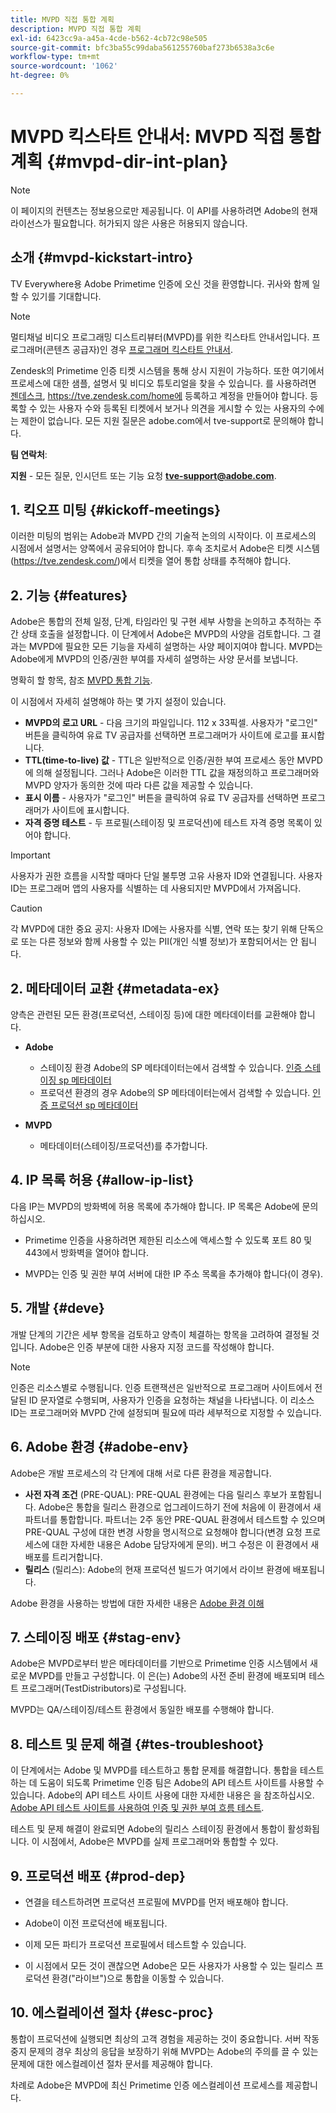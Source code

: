 ```yaml
---
title: MVPD 직접 통합 계획
description: MVPD 직접 통합 계획
exl-id: 6423cc9a-a45a-4cde-b562-4cb72c98e505
source-git-commit: bfc3ba55c99daba561255760baf273b6538a3c6e
workflow-type: tm+mt
source-wordcount: '1062'
ht-degree: 0%

---
```


# MVPD 킥스타트 안내서: MVPD 직접 통합 계획 {#mvpd-dir-int-plan}

>[!NOTE]
>
>이 페이지의 컨텐츠는 정보용으로만 제공됩니다. 이 API를 사용하려면 Adobe의 현재 라이선스가 필요합니다. 허가되지 않은 사용은 허용되지 않습니다.

## 소개 {#mvpd-kickstart-intro}

TV Everywhere용 Adobe Primetime 인증에 오신 것을 환영합니다.  귀사와 함께 일할 수 있기를 기대합니다.

>[!NOTE]
>
>멀티채널 비디오 프로그래밍 디스트리뷰터(MVPD)를 위한 킥스타트 안내서입니다. 프로그래머(콘텐츠 공급자)인 경우 [프로그래머 킥스타트 안내서](/help/authentication/programmer-kickstart-guide.md).

Zendesk의 Primetime 인증 티켓 시스템을 통해 상시 지원이 가능하다. 또한 여기에서 프로세스에 대한 샘플, 설명서 및 비디오 튜토리얼을 찾을 수 있습니다. 를 사용하려면 [젠데스크](https://adobeprimetime.zendesk.com/), https://tve.zendesk.com/home에 등록하고 계정을 만들어야 합니다. 등록할 수 있는 사용자 수와 등록된 티켓에서 보거나 의견을 게시할 수 있는 사용자의 수에는 제한이 없습니다. 모든 지원 질문은 adobe.com에서 tve-support로 문의해야 합니다.

**팀 연락처**:

**지원** - 모든 질문, 인시던트 또는 기능 요청 **tve-support@adobe.com**.

## 1. 킥오프 미팅 {#kickoff-meetings}

이러한 미팅의 범위는 Adobe과 MVPD 간의 기술적 논의의 시작이다. 이 프로세스의 시점에서 설명서는 양쪽에서 공유되어야 합니다. 후속 조치로서 Adobe은 티켓 시스템(https://tve.zendesk.com/)에서 티켓을 열어 통합 상태를 추적해야 합니다.

## 2. 기능 {#features}

Adobe은 통합의 전체 일정, 단계, 타임라인 및 구현 세부 사항을 논의하고 추적하는 주간 상태 호출을 설정합니다. 이 단계에서 Adobe은 MVPD의 사양을 검토합니다. 그 결과는 MVPD에 필요한 모든 기능을 자세히 설명하는 사양 페이지여야 합니다. MVPD는 Adobe에게 MVPD의 인증/권한 부여를 자세히 설명하는 사양 문서를 보냅니다.

명확히 할 항목, 참조 [MVPD 통합 기능](/help/authentication/mvpd-integr-features.md).

이 시점에서 자세히 설명해야 하는 몇 가지 설정이 있습니다.

* **MVPD의 로고 URL** - 다음 크기의 파일입니다. 112 x 33픽셀. 사용자가 &quot;로그인&quot; 버튼을 클릭하여 유료 TV 공급자를 선택하면 프로그래머가 사이트에 로고를 표시합니다.
* **TTL(time-to-live) 값** - TTL은 일반적으로 인증/권한 부여 프로세스 동안 MVPD에 의해 설정됩니다. 그러나 Adobe은 이러한 TTL 값을 재정의하고 프로그래머와 MVPD 양자가 동의한 것에 따라 다른 값을 제공할 수 있습니다.
* **표시 이름** - 사용자가 &quot;로그인&quot; 버튼을 클릭하여 유료 TV 공급자를 선택하면 프로그래머가 사이트에 표시합니다.
* **자격 증명 테스트** - 두 프로필(스테이징 및 프로덕션)에 테스트 자격 증명 목록이 있어야 합니다.

>[!IMPORTANT]
>
>사용자가 권한 흐름을 시작할 때마다 단일 불투명 고유 사용자 ID와 연결됩니다.  사용자 ID는 프로그래머 앱의 사용자를 식별하는 데 사용되지만 MVPD에서 가져옵니다.

>[!CAUTION]
>
>각 MVPD에 대한 중요 공지: 사용자 ID에는 사용자를 식별, 연락 또는 찾기 위해 단독으로 또는 다른 정보와 함께 사용할 수 있는 PII(개인 식별 정보)가 포함되어서는 안 됩니다.

## 2. 메타데이터 교환 {#metadata-ex}

양측은 관련된 모든 환경(프로덕션, 스테이징 등)에 대한 메타데이터를 교환해야 합니다.

* **Adobe**
   * 스테이징 환경 Adobe의 SP 메타데이터는에서 검색할 수 있습니다. [인증 스테이징 sp 메타데이터](https://sp.auth-staging.adobe.com/sp/metadata)
   * 프로덕션 환경의 경우 Adobe의 SP 메타데이터는에서 검색할 수 있습니다. [인증 프로덕션 sp 메타데이터](https://sp.auth.adobe.com/sp/metadata)

* **MVPD**
   * 메타데이터(스테이징/프로덕션)를 추가합니다.

## 4. IP 목록 허용 {#allow-ip-list}

다음 IP는 MVPD의 방화벽에 허용 목록에 추가해야 합니다. IP 목록은 Adobe에 문의하십시오.

* Primetime 인증을 사용하려면 제한된 리소스에 액세스할 수 있도록 포트 80 및 443에서 방화벽을 열어야 합니다.

* MVPD는 인증 및 권한 부여 서버에 대한 IP 주소 목록을 추가해야 합니다(이 경우).

## 5. 개발 {#deve}

개발 단계의 기간은 세부 항목을 검토하고 양측이 체결하는 항목을 고려하여 결정될 것입니다. Adobe은 인증 부분에 대한 사용자 지정 코드를 작성해야 합니다.

>[!NOTE]
>
>인증은 리소스별로 수행됩니다. 인증 트랜잭션은 일반적으로 프로그래머 사이트에서 전달된 ID 문자열로 수행되며, 사용자가 인증을 요청하는 채널을 나타냅니다. 이 리소스 ID는 프로그래머와 MVPD 간에 설정되며 필요에 따라 세부적으로 지정할 수 있습니다.

## 6. Adobe 환경 {#adobe-env}

Adobe은 개발 프로세스의 각 단계에 대해 서로 다른 환경을 제공합니다.

* **사전 자격 조건** (PRE-QUAL): PRE-QUAL 환경에는 다음 릴리스 후보가 포함됩니다. Adobe은 통합을 릴리스 환경으로 업그레이드하기 전에 처음에 이 환경에서 새 파트너를 통합합니다. 파트너는 2주 동안 PRE-QUAL 환경에서 테스트할 수 있으며 PRE-QUAL 구성에 대한 변경 사항을 명시적으로 요청해야 합니다(변경 요청 프로세스에 대한 자세한 내용은 Adobe 담당자에게 문의). 버그 수정은 이 환경에서 새 배포를 트리거합니다.
* **릴리스** (릴리스): Adobe의 현재 프로덕션 빌드가 여기에서 라이브 환경에 배포됩니다.

Adobe 환경을 사용하는 방법에 대한 자세한 내용은 [Adobe 환경 이해](/help/authentication/understanding-the-adobe-environments.md)

## 7. 스테이징 배포 {#stag-env}

Adobe은 MVPD로부터 받은 메타데이터를 기반으로 Primetime 인증 시스템에서 새로운 MVPD를 만들고 구성합니다. 이 은(는) Adobe의 사전 준비 환경에 배포되며 테스트 프로그래머(TestDistributors)로 구성됩니다.

MVPD는 QA/스테이징/테스트 환경에서 동일한 배포를 수행해야 합니다.

## 8. 테스트 및 문제 해결 {#tes-troubleshoot}

이 단계에서는 Adobe 및 MVPD를 테스트하고 통합 문제를 해결합니다. 통합을 테스트하는 데 도움이 되도록 Primetime 인증 팀은 Adobe의 API 테스트 사이트를 사용할 수 있습니다. Adobe의 API 테스트 사이트 사용에 대한 자세한 내용은 을 참조하십시오. [Adobe API 테스트 사이트를 사용하여 인증 및 권한 부여 흐름 테스트](/help/authentication/test-authn-authz-flows-using-adobes-api-test-site.md).

테스트 및 문제 해결이 완료되면 Adobe의 릴리스 스테이징 환경에서 통합이 활성화됩니다. 이 시점에서, Adobe은 MVPD를 실제 프로그래머와 통합할 수 있다.

## 9. 프로덕션 배포 {#prod-dep}

* 연결을 테스트하려면 프로덕션 프로필에 MVPD를 먼저 배포해야 합니다.

* Adobe이 이전 프로덕션에 배포됩니다.

* 이제 모든 파티가 프로덕션 프로필에서 테스트할 수 있습니다.

* 이 시점에서 모든 것이 괜찮으면 Adobe은 모든 사용자가 사용할 수 있는 릴리스 프로덕션 환경(&quot;라이브&quot;)으로 통합을 이동할 수 있습니다.

## 10. 에스컬레이션 절차 {#esc-proc}

통합이 프로덕션에 실행되면 최상의 고객 경험을 제공하는 것이 중요합니다. 서버 작동 중지 문제의 경우 최상의 응답을 보장하기 위해 MVPD는 Adobe의 주의를 끌 수 있는 문제에 대한 에스컬레이션 절차 문서를 제공해야 합니다.

차례로 Adobe은 MVPD에 최신 Primetime 인증 에스컬레이션 프로세스를 제공합니다.


<!--- [!RELATEDINFORMATION]
>
>* [Programmer Kickstart Guide](/help/authentication/programmer-kickstart-guide.md)
>* [MVPD Integration Guide](/help/authentication/mvpd-integr-features.md)
-->
